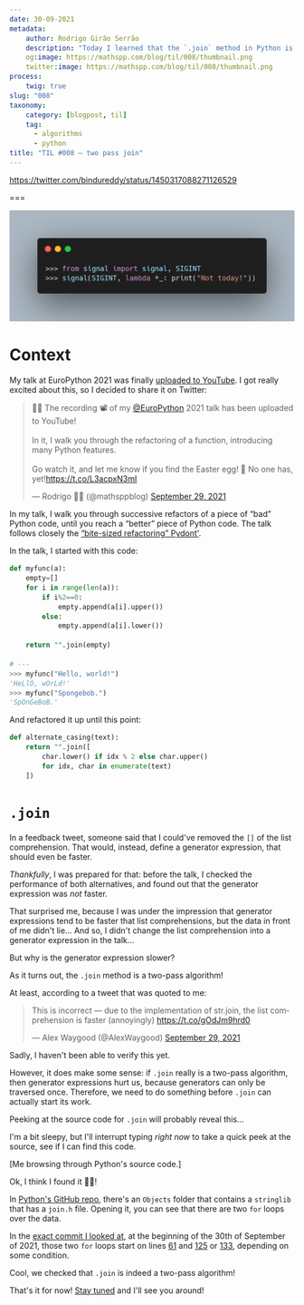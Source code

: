 ```yaml
---
date: 30-09-2021
metadata:
    author: Rodrigo Girão Serrão
    description: "Today I learned that the `.join` method in Python is a two-pass algorithm, and that's why joining a list comprehension is faster than a generator expression."
    og:image: https://mathspp.com/blog/til/008/thumbnail.png
    twitter:image: https://mathspp.com/blog/til/008/thumbnail.png
process:
    twig: true
slug: "008"
taxonomy:
    category: [blogpost, til]
    tag:
      - algorithms
      - python
title: "TIL #008 – two pass join"
---
```


https://twitter.com/bindureddy/status/1450317088271126529

===

<script async src="https://platform.twitter.com/widgets.js" charset="utf-8"></script>

![Code showing that joining list comprehensions is faster than joining generator expressions.](thumbnail.png)


# Context

My talk at EuroPython 2021 was finally [uploaded to YouTube][europython2021-talk-yt].
I got really excited about this, so I decided to share it on Twitter:

<blockquote class="twitter-tweet"><p lang="en" dir="ltr">🚨📢 The recording 📽 of my <a href="https://twitter.com/europython?ref_src=twsrc%5Etfw">@EuroPython</a> 2021 talk has been uploaded to YouTube!<br><br>In it, I walk you through the refactoring of a function, introducing many Python features.<br><br>Go watch it, and let me know if you find the Easter egg! 🥚 No one has, yet!<a href="https://t.co/L3acpxN3mI">https://t.co/L3acpxN3mI</a></p>&mdash; Rodrigo 🐍📝 (@mathsppblog) <a href="https://twitter.com/mathsppblog/status/1443184281098997764?ref_src=twsrc%5Etfw">September 29, 2021</a></blockquote>

In my talk, I walk you through successive refactors of a piece of “bad” Python code,
until you reach a “better” piece of Python code.
The talk follows closely the [“bite-sized refactoring” Pydont'][pydont-refactoring].

In the talk, I started with this code:

```py
def myfunc(a):
    empty=[]
    for i in range(len(a)):
        if i%2==0:
            empty.append(a[i].upper())
        else:
            empty.append(a[i].lower())

    return "".join(empty)

# ---
>>> myfunc("Hello, world!")
'HeLlO, wOrLd!'
>>> myfunc("Spongebob.")
'SpOnGeBoB.'
```

And refactored it up until this point:

```py
def alternate_casing(text):
    return "".join([
        char.lower() if idx % 2 else char.upper()
        for idx, char in enumerate(text)
    ])
```


# `.join`

In a feedback tweet, someone said that I could've removed the `[]` of the list comprehension.
That would, instead, define a generator expression,
that should even be faster.

_Thankfully_, I was prepared for that:
before the talk, I checked the performance of both alternatives,
and found out that the generator expression was _not_ faster.

That surprised me, because I was under the impression that generator expressions
tend to be faster that list comprehensions, but the data in front of me didn't lie...
And so, I didn't change the list comprehension into a generator expression in the talk...

But why is the generator expression slower?

As it turns out, the `.join` method is a two-pass algorithm!

At least, according to a tweet that was quoted to me:

<blockquote class="twitter-tweet"><p lang="en" dir="ltr">This is incorrect — due to the implementation of str.join, the list comprehension is faster (annoyingly) <a href="https://t.co/gOdJm9hrd0">https://t.co/gOdJm9hrd0</a></p>&mdash; Alex Waygood (@AlexWaygood) <a href="https://twitter.com/AlexWaygood/status/1443327768327041027?ref_src=twsrc%5Etfw">September 29, 2021</a></blockquote>

Sadly, I haven't been able to verify this yet.

However, it does make some sense:
if `.join` really is a two-pass algorithm, then generator expressions hurt us,
because generators can only be traversed once.
Therefore, we need to do something before `.join` can actually start its work.

Peeking at the source code for `.join` will probably reveal this...

I'm a bit sleepy, but I'll interrupt typing _right now_ to take a quick peek at the source,
see if I can find this code.

[Me browsing through Python's source code.]

Ok, I think I found it 🎉🎉!

In [Python's GitHub repo][python-gh-repo], there's an `Objects` folder that contains a `stringlib`
that has a `join.h` file.
Opening it, you can see that there are two `for` loops over the data.

In the [exact commit I looked at][python-source-commit], at the beginning of the 30th of September of 2021,
those two `for` loops start on lines [61][join-61] and [125][join-125] or [133][join-133],
depending on some condition.

Cool, we checked that `.join` is indeed a two-pass algorithm!


That's it for now! [Stay tuned][subscribe] and I'll see you around!


[subscribe]: /subscribe
[europython2021-talk-yt]: https://www.youtube.com/watch?v=Vjq89-spPOk
[pydont-refactoring]: /blog/pydonts/bite-sized-refactoring
[python-gh-repo]: https://github.com/python/cpython
[python-source-commit]: https://github.com/python/cpython/tree/d441437ee71ae174c008c23308b749b91020ba77
[python-source-join]: https://github.com/python/cpython/blob/main/Objects/stringlib/join.h
[join-61]: https://github.com/python/cpython/blob/d441437ee71ae174c008c23308b749b91020ba77/Objects/stringlib/join.h#L61
[join-125]: https://github.com/python/cpython/blob/d441437ee71ae174c008c23308b749b91020ba77/Objects/stringlib/join.h#L125
[join-133]: https://github.com/python/cpython/blob/d441437ee71ae174c008c23308b749b91020ba77/Objects/stringlib/join.h#L133
